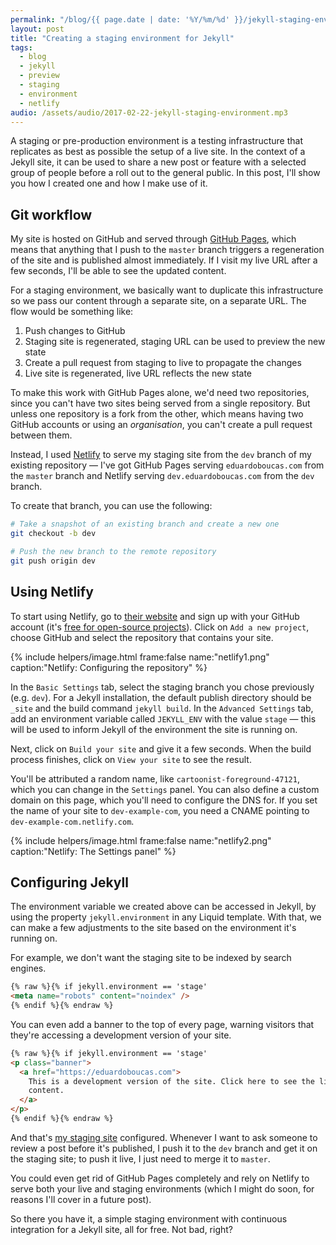 ```yaml
---
permalink: "/blog/{{ page.date | date: '%Y/%m/%d' }}/jekyll-staging-environment.html"
layout: post
title: "Creating a staging environment for Jekyll"
tags:
  - blog
  - jekyll
  - preview
  - staging
  - environment
  - netlify
audio: /assets/audio/2017-02-22-jekyll-staging-environment.mp3
---
```


A staging or pre-production environment is a testing infrastructure that replicates as best as possible the setup of a live site. In the context of a Jekyll site, it can be used to share a new post or feature with a selected group of people before a roll out to the general public. In this post, I'll show you how I created one and how I make use of it.<!--more-->

## Git workflow

My site is hosted on GitHub and served through [GitHub Pages](https://pages.github.com/), which means that anything that I push to the `master` branch triggers a regeneration of the site and is published almost immediately. If I visit my live URL after a few seconds, I'll be able to see the updated content.

For a staging environment, we basically want to duplicate this infrastructure so we pass our content through a separate site, on a separate URL. The flow would be something like:

1. Push changes to GitHub
1. Staging site is regenerated, staging URL can be used to preview the new state
1. Create a pull request from staging to live to propagate the changes
1. Live site is regenerated, live URL reflects the new state

To make this work with GitHub Pages alone, we'd need two repositories, since you can't have two sites being served from a single repository. But unless one repository is a fork from the other, which means having two GitHub accounts or using an _organisation_, you can't create a pull request between them.

Instead, I used [Netlify](https://netlify.com) to serve my staging site from the `dev` branch of my existing repository — I've got GitHub Pages serving `eduardoboucas.com` from the `master` branch and Netlify serving `dev.eduardoboucas.com` from the `dev` branch.

To create that branch, you can use the following:

```bash
# Take a snapshot of an existing branch and create a new one
git checkout -b dev

# Push the new branch to the remote repository
git push origin dev
```

## Using Netlify

To start using Netlify, go to [their website](https://netlify.com) and sign up with your GitHub account (it's [free for open-source projects](https://www.netlify.com/pricing/)). Click on `Add a new project`, choose GitHub and select the repository that contains your site.

{% include helpers/image.html frame:false name:"netlify1.png" caption:"Netlify: Configuring the repository" %}

In the `Basic Settings` tab, select the staging branch you chose previously (e.g. `dev`). For a Jekyll installation, the default publish directory should be `_site` and the build command `jekyll build`. In the `Advanced Settings` tab, add an environment variable called `JEKYLL_ENV` with the value `stage` — this will be used to inform Jekyll of the environment the site is running on.

Next, click on `Build your site` and give it a few seconds. When the build process finishes, click on `View your site` to see the result.

You'll be attributed a random name, like `cartoonist-foreground-47121`, which you can change in the `Settings` panel. You can also define a custom domain on this page, which you'll need to configure the DNS for. If you set the name of your site to `dev-example-com`, you need a CNAME pointing to `dev-example-com.netlify.com`.

{% include helpers/image.html frame:false name:"netlify2.png" caption:"Netlify: The Settings panel" %}

## Configuring Jekyll

The environment variable we created above can be accessed in Jekyll, by using the property `jekyll.environment` in any Liquid template. With that, we can make a few adjustments to the site based on the environment it's running on.

For example, we don't want the staging site to be indexed by search engines.

```html
{% raw %}{% if jekyll.environment == 'stage'
<meta name="robots" content="noindex" />
{% endif %}{% endraw %}
```

You can even add a banner to the top of every page, warning visitors that they're accessing a development version of your site.

```html
{% raw %}{% if jekyll.environment == 'stage'
<p class="banner">
  <a href="https://eduardoboucas.com">
    This is a development version of the site. Click here to see the live
    content.
  </a>
</p>
{% endif %}{% endraw %}
```

And that's [my staging site](http://dev.eduardoboucas.com) configured. Whenever I want to ask someone to review a post before it's published, I push it to the `dev` branch and get it on the staging site; to push it live, I just need to merge it to `master`.

You could even get rid of GitHub Pages completely and rely on Netlify to serve both your live and staging environments (which I might do soon, for reasons I'll cover in a future post).

So there you have it, a simple staging environment with continuous integration for a Jekyll site, all for free. Not bad, right?<!--tomb-->
